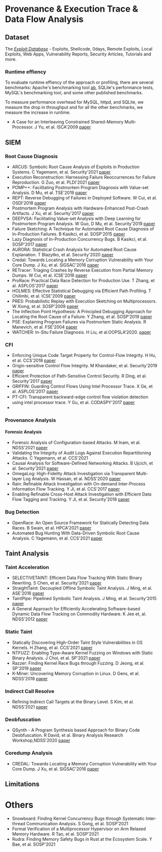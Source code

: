 # Provenance & Execution Trace & Data Flow Analysis


## Dataset
The *[Exploit Database](https://www.exploit-db.com/)* - Exploits, Shellcode, 0days, Remote Exploits, Local Exploits, Web Apps, Vulnerability Reports, Security Articles, Tutorials and more.

### Runtime effiency
To evaluate runtime effiency of the approach or profiling, there are several benchmarks: Apache's benchmarking tool [ab](https://httpd.apache.org/docs/2.4/programs/ab.html), SQLite's performance tests, MySQL's benchmarking tool, and some other published benchmarks.    

To measure performance overhead for MySQL, httpd, and SQLite, we measure the drop in throughput and for all the other benchmarks, we measure the increase in runtime.

- A Case for an Interleaving Constrained Shared-Memory Multi-Processor. J Yu, et al. ISCA'2009 [paper](https://web.eecs.umich.edu/~nsatish/papers/ISCA-09-CPC.pdf)

## SIEM

### Root Cause Diagnosis
- ARCUS: Symbolic Root Cause Analysis of Exploits in Production Systems. C Yagemann, et al. Security'2021 [paper](https://www.usenix.org/system/files/sec21fall-yagemann.pdf)
- Execution Reconstruction: Harnessing Failure Reoccurrences for Failure Reproduction. G Zuo, et al. PLDI'2021 [paper](https://web.eecs.umich.edu/~barisk/public/er.pdf)
- POMP++: Facilitating Postmortem Program Diagnosis with Value-set Analysis. D Mu, et al. TSE'2019 [paper](https://mudongliang.github.io/files/papers/pomp++.pdf)
- REPT: Reverse Debugging of Failures in Deployed Software. W Cui, et al. OSDI'2018 [paper](https://www.usenix.org/system/files/osdi18-cui.pdf)
- Postmortem Program Analysis with Hardware-Enhanced Post-Crash Artifacts. J Xu, et al. Security'2017 [paper](https://www.usenix.org/system/files/conference/usenixsecurity17/sec17-xu.pdf)
- DEEPVSA: Facilitating Value-set Analysis with Deep Learning for Postmortem Program Analysis. W Guo, D Mu, et al. Security'2019 [paper](https://www.usenix.org/system/files/sec19-guo.pdf)
- Failure Sketching: A Technique for Automated Root Cause Diagnosis of In-Production Failures. B Kasikci, et al. SOSP'2015 [paper](https://dslab.epfl.ch/pubs/gist.pdf)
- Lazy Diagnosis of In-Production Concurrency Bugs. B Kasikci, et al. SOSP'2017 [paper](https://www.microsoft.com/en-us/research/wp-content/uploads/2017/09/snorlax-sosp17.pdf)
- AURORA: Statistical Crash Analysis for Automated Root Cause Explanation. T Blazytko, et al. Security'2020 [paper](https://www.usenix.org/system/files/sec20fall_blazytko_prepub.pdf)
- Credal: Towards Locating a Memory Corruption Vulnerability with Your Core Dump. J Xu, et al. SIGSAC'2016 [paper](http://xinyuxing.org/pub/p529-xu.pdf)
- RETracer: Triaging Crashes by Reverse Execution from Partial Memory Dumps. W Cui, et al. ICSE'2016 [paper](https://softsec.kaist.ac.kr/~sangkilc/papers/cui-icse16.pdf)
- ProRace: Practical Data Race Detection for Production Use. T Zhang, et al. ASPLOS'2017 [paper](https://www3.cs.stonybrook.edu/~dongyoon/papers/ASPLOS-17-ProRace.pdf)
- HOLMES: Effective Statistical Debugging via Efficient Path Profiling. T Chilimbi, et al. ICSE'2009 [paper](https://www.microsoft.com/en-us/research/wp-content/uploads/2016/02/Holmes20-20Effecitve20Statistical20Debugging20via20Efficient20Path20Profiling.pdf)
- PRES: Probabilistic Replay with Execution Sketching on Multiprocessors. W Xiong, et al. SOSP'2009 [paper](https://www.sigops.org/s/conferences/sosp/2009/papers/park-sosp09.pdf)
- The Inflection Point Hypothesis: A Principled Debugging Approach for Locating the Root Cause of a Failure. Y Zhang, et al. SOSP'2019 [paper](http://www.cs.otago.ac.nz/cosc440/readings/inflection_point.pdf)
- PSE: Explaining Program Failures via Postmortem Static Analysis. R Manevich, et al. FSE'2004 [paper](https://citeseerx.ist.psu.edu/viewdoc/download?doi=10.1.1.188.9374&rep=rep1&type=pdf)
- WATCHER: In-Situ Failure Diagnosis. H Liu, et al.OOPSLA'2020. [paper](https://people.umass.edu/tongping/pubs/Watcher_OOPSLA20.pdf)

### CFI
- Enforcing Unique Code Target Property for Control-Flow Integrity. H Hu, et al. CCS'2018 [paper](https://huhong789.github.io/papers/ucfi.pdf)
- Origin-sensitive Control Flow Integrity. M Khandaker, et al. Security'2019 [paper](https://www.usenix.org/system/files/sec19-khandaker.pdf)
- Efficient Protection of Path-Sensitive Control Security. R Ding, et al. Security'2017 [paper](https://www.usenix.org/system/files/conference/usenixsecurity17/sec17-ding.pdf)
- GRIFFIN: Guarding Control Flows Using Intel Processor Trace. X Ge, et al. ASPLOS'2017 [paper](https://www.microsoft.com/en-us/research/wp-content/uploads/2017/01/griffin-asplos17.pdf)
- PT-CFI: Transparent backward-edge control ﬂow violation detection using intel processor trace. Y Gu, et al. CODASPY'2017 [paper](http://web.cse.ohio-state.edu/~zhao.2708/assets/codaspy17/CODASPY17.pdf)
- 

### Provenance Analysis

#### Forensic Analysis
- Forensic Analysis of Configuration-based Attacks. M Inam, et al. NDSS'2021 [paper](https://www.ndss-symposium.org/wp-content/uploads/2022-57-paper.pdf)
- Validating the Integrity of Audit Logs Against Execution Repartitioning Attacks. C Yagemann, et al. CCS'2021
- Causal Analysis for Software-Defined Networking Attacks. B Ujcich, et al. Security'2021 [paper](https://www.usenix.org/system/files/sec21-ujcich.pdf)
- OmegaLog: High-Fidelity Attack Investigation via Transparent Multi-layer Log Analysis. W Hassan, et al. NDSS'2020 [paper](https://whassan3.web.engr.illinois.edu/papers/hassan-ndss20.pdf)
- Rain: Refinable Attack Investigation with On-demand Inter-Process Information Flow Tracking. Y Ji, et al. CCS'2017 [paper](https://taesoo.kim/pubs/2017/ji:rain.pdf)
- Enabling Refinable Cross-Host Attack Investigation with Efficient Data Flow Tagging and Tracking. Y Ji, et al. Security'2018 [paper](https://www.usenix.org/system/files/conference/usenixsecurity18/sec18-ji.pdf)

### Bug Detection

- OpenRace: An Open Source Framework for Statically Detecting Data Races. B Swain, et al. HPCA'2021 [paper](https://ieeexplore.ieee.org/document/9651289)
- Automated Bug Hunting With Data-Driven Symbolic Root Cause Analysis. C Yagemann, et al. CCS'2021 [paper](https://dl.acm.org/doi/abs/10.1145/3460120.3485363)

## Taint Analysis

### Taint Acceleration
- SELECTIVETAINT: Efficient Data Flow Tracking With Static Binary Rewriting. S Chen, et al. Security'2021 [paper](https://www.usenix.org/system/files/sec21fall-chen-sanchuan.pdf)
- StraightTaint: Decoupled Offline Symbolic Taint Analysis. J Ming, et al. ASE'2016 [paper](https://faculty.ist.psu.edu/wu/papers/StraightTaint-ASE16.pdf)
- TaintPipe: Pipelined Symbolic Taint Analysis. J Ming, et al. Security'2015 [paper](https://www.usenix.org/system/files/conference/usenixsecurity15/sec15-paper-ming.pdf)
- A General Approach for Efficiently Accelerating Software-based Dynamic Data Flow Tracking on Commodity Hardware. K Jee et, al. NDSS'2012 [paper](https://liberty.princeton.edu/Publications/ndss12_tfa.pdf)

### Static Taint
- Statically Discovering High-Order Taint Style Vulnerabilities in OS Kernels. H Zhang, et al. CCS'2021 [paper](https://www.cs.ucr.edu/~zhiyunq/pub/ccs21_static_high_order.pdf)
- NTFUZZ: Enabling Type-Aware Kernel Fuzzing on Windows with Static Binary Analysis. J Choi, et al. SP'2021 [paper](https://softsec.kaist.ac.kr/~jschoi/data/oakland2021.pdf)
- Razzer: Finding Kernel Race Bugs through Fuzzing. D Jeong, et al. SP'2019 [paper](https://ieeexplore.ieee.org/stamp/stamp.jsp?tp=&arnumber=8835326)
- K-Miner: Uncovering Memory Corruption in Linux. D Gens, et al. NDSS'2018 [paper](https://www.ndss-symposium.org/wp-content/uploads/2018/02/ndss2018_05A-1_Gens_paper.pdf)

### Indirect Call Resolve
- Refining Indirect Call Targets at the Binary Level. S Kim, et al. NDSS'2021 [paper](http://www.cse.psu.edu/~gxt29/papers/cfgByDatalog_NDSS21.pdf)


### Deobfuscation
- QSynth - A Program Synthesis based Approach for Binary Code Deobfuscation. R David, et al. Binary Analysis Research Workshop,NDSS'2020 [paper](https://archive.bar/pdfs/bar2020-preprint9.pdf)

### Coredump Analysis
- CREDAL: Towards Locating a Memory Corruption Vulnerability with Your Core Dump. J Xu, et al. SIGSAC'2016 [paper](https://www.semanticscholar.org/paper/CREDAL%3A-Towards-Locating-a-Memory-Corruption-with-Xu-Mu/fb69ca4ce65a5c796f6247559205322e9796f2fc)

## Limitations


# Others

- Snowboard: Finding Kernel Concurrency Bugs through Systematic Inter-thread Communication Analysis. S Gong, et al. SOSP'2021
- Formal Verification of a Multiprocessor Hypervisor on Arm Relaxed Memory Hardware. R Tao, et al. SOSP'2021
- Rudra: Finding Memory Safety Bugs in Rust at the Ecosystem Scale. Y Bae, et al. SOSP'2021

